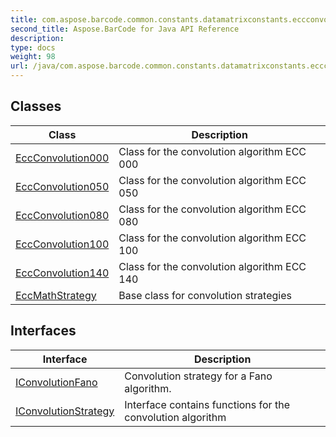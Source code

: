 ```yaml
---
title: com.aspose.barcode.common.constants.datamatrixconstants.eccconvolution
second_title: Aspose.BarCode for Java API Reference
description: 
type: docs
weight: 98
url: /java/com.aspose.barcode.common.constants.datamatrixconstants.eccconvolution/
---
```


## Classes

| Class | Description |
| --- | --- |
| [EccConvolution000](../com.aspose.barcode.common.constants.datamatrixconstants.eccconvolution/eccconvolution000) | Class for the convolution algorithm ECC 000 |
| [EccConvolution050](../com.aspose.barcode.common.constants.datamatrixconstants.eccconvolution/eccconvolution050) | Class for the convolution algorithm ECC 050 |
| [EccConvolution080](../com.aspose.barcode.common.constants.datamatrixconstants.eccconvolution/eccconvolution080) | Class for the convolution algorithm ECC 080 |
| [EccConvolution100](../com.aspose.barcode.common.constants.datamatrixconstants.eccconvolution/eccconvolution100) | Class for the convolution algorithm ECC 100 |
| [EccConvolution140](../com.aspose.barcode.common.constants.datamatrixconstants.eccconvolution/eccconvolution140) | Class for the convolution algorithm ECC 140 |
| [EccMathStrategy](../com.aspose.barcode.common.constants.datamatrixconstants.eccconvolution/eccmathstrategy) | Base class for convolution strategies |

## Interfaces

| Interface | Description |
| --- | --- |
| [IConvolutionFano](../com.aspose.barcode.common.constants.datamatrixconstants.eccconvolution/iconvolutionfano) | Convolution strategy for a Fano algorithm. |
| [IConvolutionStrategy](../com.aspose.barcode.common.constants.datamatrixconstants.eccconvolution/iconvolutionstrategy) | Interface contains functions for the convolution algorithm |
